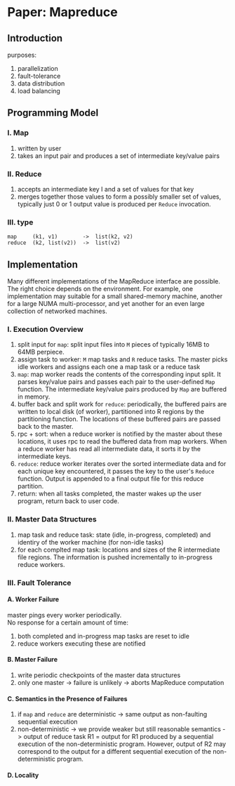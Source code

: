 # Paper: Mapreduce
## Introduction
purposes:
1. parallelization
2. fault-tolerance
3. data distribution
4. load balancing
## Programming Model
### I. Map
1. written by user
2. takes an input pair and produces a set of intermediate key/value pairs
### II. Reduce
1. accepts an intermediate key I and a set of values for that key
2. merges together those values to form a possibly smaller set of values, typically just 0 or 1 output value is produced per `Reduce` invocation.
### III. type
```
map     (k1, v1)        ->  list(k2, v2)
reduce  (k2, list(v2))  ->  list(v2)
```
## Implementation
Many different implementations of the MapReduce interface are possible. The right choice depends on the environment. For example, one implementation may suitable for a small shared-memory machine, another for a large NUMA multi-processor, and yet another for an even large collection of networked machines.
### I. Execution Overview
1. split input for `map`:  split input files into `M` pieces of typically 16MB to 64MB perpiece.
2. assign task to worker: `M` map tasks and `R` reduce tasks. The master picks idle workers and assigns each one a map task or a reduce task
3. `map`: map worker reads the contents of the corresponding input split. It parses key/value pairs and passes each pair to the user-defined `Map` function. The intermediate key/value pairs produced by `Map` are buffered in memory.
4. buffer back and split work for `reduce`: periodically, the buffered pairs are written to local disk (of worker), partitioned into R regions by the partitioning function. The locations of these buffered pairs are passed back to the master.
5. rpc + sort: when a reduce worker is notified by the master about these locations, it uses rpc to read the buffered data from map workers. When a reduce worker has read all intermediate data, it sorts it by the intermediate keys. 
6. `reduce`: reduce worker iterates over the sorted intermediate data and for each unique key encountered, it passes the key to the user's `Reduce` function. Output is appended to a final output file for this reduce partition.
7. return: when all tasks completed, the master wakes up the user program, return back to user code.
### II. Master Data Structures
1. map task and reduce task: state (idle, in-progress, completed) and identiry of the worker machine (for non-idle tasks)
2. for each complted map task: locations and sizes of the R intermediate file regions. The information is pushed incrementally to in-progress reduce workers.
### III. Fault Tolerance
#### A. Worker Failure
master pings every worker periodically. \
No response for a certain amount of time:
1. both completed and in-progress map tasks are reset to idle
2. reduce workers executing these are notified
#### B. Master Failure
1. write periodic checkpoints of the master data structures
2. only one master -> failure is unlikely -> aborts MapReduce computation
#### C. Semantics in the Presence of Failures
1. if `map` and `reduce` are deterministic -> same output as non-faulting sequential execution
2. non-deterministic -> we provide weaker but still reasonable semantics -> output of reduce task R1 = output for R1 produced by a sequential execution of the non-deterministic program. However, output of R2 may correspond to the output for a different sequential execution of the non-deterministic program.
#### D. Locality
